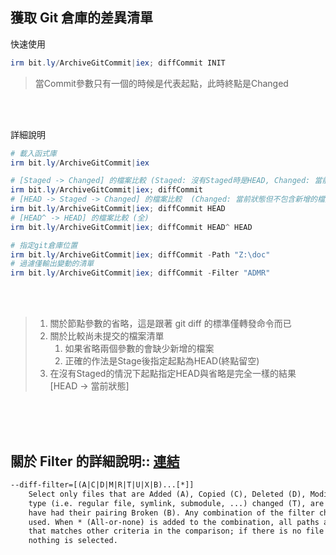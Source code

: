 ## 獲取 Git 倉庫的差異清單
快速使用
```ps1
irm bit.ly/ArchiveGitCommit|iex; diffCommit INIT
```

> 當Commit參數只有一個的時候是代表起點，此時終點是Changed

<br><br>

詳細說明
```ps1
# 載入函式庫
irm bit.ly/ArchiveGitCommit|iex

# [Staged -> Changed] 的檔案比較 (Staged: 沒有Staged時是HEAD, Changed: 當前狀態但不包含新增的檔案)
irm bit.ly/ArchiveGitCommit|iex; diffCommit
# [HEAD -> Staged -> Changed] 的檔案比較  (Changed: 當前狀態但不包含新增的檔案)
irm bit.ly/ArchiveGitCommit|iex; diffCommit HEAD
# [HEAD^ -> HEAD] 的檔案比較 (全)
irm bit.ly/ArchiveGitCommit|iex; diffCommit HEAD^ HEAD

# 指定git倉庫位置
irm bit.ly/ArchiveGitCommit|iex; diffCommit -Path "Z:\doc"
# 過濾僅輸出變動的清單
irm bit.ly/ArchiveGitCommit|iex; diffCommit -Filter "ADMR"
```

<br><br>

> 1. 關於節點參數的省略，這是跟著 git diff 的標準僅轉發命令而已
> 2. 關於比較尚未提交的檔案清單
>    1. 如果省略兩個參數的會缺少新增的檔案
>    2. 正確的作法是Stage後指定起點為HEAD(終點留空)
> 3. 在沒有Staged的情況下起點指定HEAD與省略是完全一樣的結果 [HEAD -> 當前狀態]



<br><br><br>

## 關於 Filter 的詳細說明:: [連結](https://explainshell.com/explain?cmd=git+diff+--name-only+--cached+--diff-filter%3DACMR+--ignore-space-at-eol+-M100%25)

```txt
--diff-filter=[(A|C|D|M|R|T|U|X|B)...[*]]
    Select only files that are Added (A), Copied (C), Deleted (D), Modified (M), Renamed (R), have their
    type (i.e. regular file, symlink, submodule, ...) changed (T), are Unmerged (U), are Unknown (X), or
    have had their pairing Broken (B). Any combination of the filter characters (including none) can be
    used. When * (All-or-none) is added to the combination, all paths are selected if there is any file
    that matches other criteria in the comparison; if there is no file that matches other criteria,
    nothing is selected.
```
